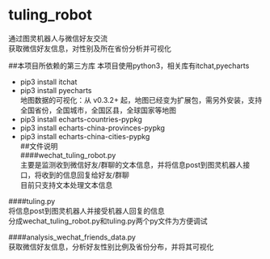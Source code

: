 # tuling_robot
通过图灵机器人与微信好友交流<br>
获取微信好友信息，对性别及所在省份分析并可视化

##本项目所依赖的第三方库
本项目使用python3，相关库有itchat,pyecharts <br>
* pip3 install itchat  
* pip3 install pyecharts<br>
地图数据的可视化：从 v0.3.2+ 起，地图已经变为扩展包，需另外安装，支持全国省份，全国城市，全国区县，全球国家等地图
* pip3 install echarts-countries-pypkg  
* pip3 install echarts-china-provinces-pypkg  
* pip3 install echarts-china-cities-pypkg  
##文件说明  
####wechat_tuling_robot.py  
主要是监测收到微信好友/群聊的文本信息，并将信息post到图灵机器人接口，将收到的信息回复给好友/群聊<br>
目前只支持文本处理文本信息    

####tuling.py  
将信息post到图灵机器人并接受机器人回复的信息<br>
分成wechat_tuling_robot.py和tuling.py两个py文件为方便调试  

####analysis_wechat_friends_data.py  
获取微信好友信息，分析好友性别比例及省份分布，并将其可视化  
